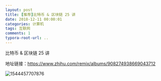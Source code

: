 ```yaml
---
layout: post
title: [推荐]比特币 & 区块链 25 讲
date: 2018-12-11 00:00:01
categories: 计算机
tags: 互联网
comments: 1
typora-root-url: ..
---
```



比特币 & 区块链 25 讲

地址链接：https://www.zhihu.com/remix/albums/908274938669043712

![1544457707876](/F:/GitHub/caliburn1994.github.io/assets/blog_res/1544457707876.png)